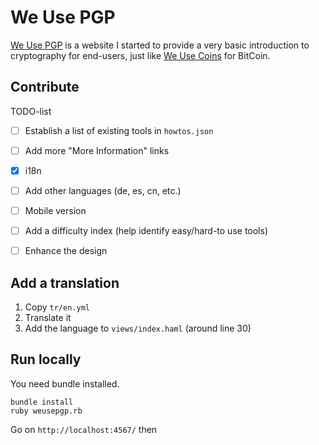 We Use PGP
==========

[We Use PGP](http://weusepgp.info/) is a website I started to provide a very basic introduction to cryptography for end-users, just like [We Use Coins](https://www.weusecoins.com/en/) for BitCoin.


Contribute
----------

TODO-list

  - [ ] Establish a list of existing tools in `howtos.json`
  - [ ] Add more "More Information" links
  - [x] i18n
  - [ ] Add other languages (de, es, cn, etc.)
  - [ ] Mobile version
  - [ ] Add a difficulty index (help identify easy/hard-to use tools)
  - [ ] Enhance the design


Add a translation
-----------------

  1. Copy `tr/en.yml`
  2. Translate it
  3. Add the language to `views/index.haml` (around line 30)


Run locally
-----------

You need bundle installed.

```
bundle install
ruby weusepgp.rb
```

Go on `http://localhost:4567/` then
